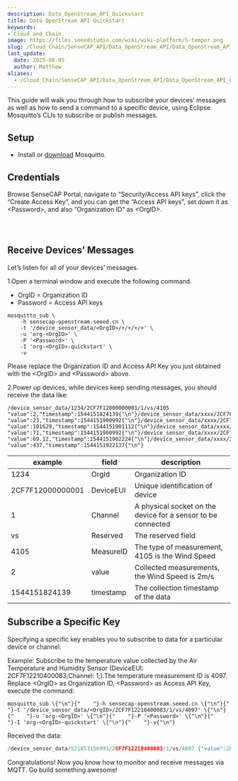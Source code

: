```yaml
---
description: Data_OpenStream_API_Quickstart
title: Data OpenStream API Quickstart
keywords:
- Cloud and Chain
image: https://files.seeedstudio.com/wiki/wiki-platform/S-tempor.png        
slug: /Cloud_Chain/SenseCAP_API/Data_OpenStream_API/Data_OpenStream_API_Quickstart
last_update:
  date: 2025-06-05
  author: Matthew
aliases:
  - /Cloud_Chain/SenseCAP_API/Data_OpenStream_API/Data_OpenStream_API_Quickstart
---
```



<div class="post-content">
<div class="summary">

This guide will walk you through how to subscribe your devices’ messages as well as how to send a command to a specific device, using Eclipse Mosquitto’s CLIs to subscribe or publish messages.

</div>
<div id="toc"></div>
<h2 id="setup" class="clickable-header top-level-header">Setup</h2>
<i class="icon-arrow-up back-to-top"></i>
<ul>
  <li>Install or <a href="https://mosquitto.org/download/">download</a> Mosquitto.</li>
</ul>
<h2 id="credentials" class="clickable-header top-level-header">Credentials</h2>
<i class="icon-arrow-up back-to-top"></i>Browse SenseCAP Portal, navigate to “Security/Access API keys”, click the “Create Access Key”, and you can get the “Access API keys”, set down it as &lt;Password&gt;, and also “Organization ID” as &lt;OrgID&gt;.
<figure><img class="docimage" src="https://sensecap-docs.seeed.cc/images/open_api/access_key_en.png" alt="" /></figure>
<figure><img class="docimage" src="https://sensecap-docs.seeed.cc/images/open_api/access_key_en_2.png" alt="" /></figure>
<figure><img class="docimage" src="https://sensecap-docs.seeed.cc/images/open_api/access_key_en_3.png" alt="" /></figure>
<h2 id="receive-devices-messages" class="clickable-header top-level-header">Receive Devices’ Messages</h2>
<i class="icon-arrow-up back-to-top"></i>Let’s listen for all of your devices’ messages.

1.Open a terminal window and execute the following command.
<ul>
  <li>OrgID = Organization ID</li>
  <li>Password = Access API keys</li>
</ul>
<div class="language-ruby highlighter-rouge">
<div class="highlight">
<pre class="highlight"><code><span class="n">mosquitto_sub</span> <span class="p">\</span>
    <span class="o">-</span><span class="n">h</span> <span class="n">sensecap</span><span class="o">-</span><span class="n">openstream</span><span class="p">.</span><span class="nf">seeed</span><span class="p">.</span><span class="nf">cn</span> <span class="p">\</span>
    <span class="o">-</span><span class="n">t</span> <span class="s1">'/device_sensor_data/&lt;OrgID&gt;/+/+/+/+'</span> <span class="p">\</span>
    <span class="o">-</span><span class="n">u</span> <span class="s1">'org-&lt;OrgID&gt;'</span> <span class="p">\</span>
    <span class="o">-</span><span class="no">P</span> <span class="s1">'&lt;Password&gt;'</span> <span class="p">\</span>
    <span class="o">-</span><span class="no">I</span> <span class="s1">'org-&lt;OrgID&gt;-quickstart'</span> <span class="p">\</span>
    <span class="o">-</span><span class="n">v</span>
</code></pre>
</div>
</div>
Please replace the Organization ID and Access API Key you just obtained with the &lt;OrgID&gt; and &lt;Password&gt; above.

2.Power up devices, while devices keep sending messages, you should receive the data like:
<div className="language-ruby highlighter-rouge">
  <div className="highlight">
    <pre className="highlight"><code><span className="sr">/device_sensor_data/</span><span className="mi">1234</span><span className="o">/</span><span className="mi">2</span><span className="no">CF7F12000000001</span><span className="o">/</span><span className="mi">1</span><span className="o">/</span><span className="n">vs</span><span className="o">/</span><span className="mi">4105</span> <span className="p" /><span className="s2">"value"</span><span className="p">:</span><span className="mi">2</span><span className="p">,</span><span className="s2">"timestamp"</span><span className="p">:</span><span className="mi">1544151824139</span><span className="p" />{"\n"}<span className="sr">/device_sensor_data/xxxx</span><span className="o">/</span><span className="mi">2</span><span className="no">CF7F12XXXXXXXXX</span><span className="o">/</span><span className="mi">1</span><span className="o">/</span><span className="n">vs</span><span className="o">/</span><span className="mi">4097</span> <span className="p" /><span className="s2">"value"</span><span className="p">:</span><span className="mi">23</span><span className="p">,</span><span className="s2">"timestamp"</span><span className="p">:</span><span className="mi">1544151900992</span><span className="p" />{"\n"}<span className="sr">/device_sensor_data/xxxx</span><span className="o">/</span><span className="mi">2</span><span className="no">CF7F12XXXXXXXXX</span><span className="o">/</span><span className="mi">1</span><span className="o">/</span><span className="n">vs</span><span className="o">/</span><span className="mi">4101</span> <span className="p" /><span className="s2">"value"</span><span className="p">:</span><span className="mi">101629</span><span className="p">,</span><span className="s2">"timestamp"</span><span className="p">:</span><span className="mi">1544151901112</span><span className="p" />{"\n"}<span className="sr">/device_sensor_data/xxxx</span><span className="o">/</span><span className="mi">2</span><span className="no">CF7F12XXXXXXXXX</span><span className="o">/</span><span className="mi">1</span><span className="o">/</span><span className="n">vs</span><span className="o">/</span><span className="mi">4098</span> <span className="p" /><span className="s2">"value"</span><span className="p">:</span><span className="mi">71</span><span className="p">,</span><span className="s2">"timestamp"</span><span className="p">:</span><span className="mi">1544151900992</span><span className="p" />{"\n"}<span className="sr">/device_sensor_data/xxxx</span><span className="o">/</span><span className="mi">2</span><span className="no">CF7F12XXXXXXXXX</span><span className="o">/</span><span className="mi">1</span><span className="o">/</span><span className="n">vs</span><span className="o">/</span><span className="mi">4099</span> <span className="p" /><span className="s2">"value"</span><span className="p">:</span><span className="mf">69.12</span><span className="p">,</span><span className="s2">"timestamp"</span><span className="p">:</span><span className="mi">1544151902224</span><span className="p" />{"\n"}<span className="sr">/device_sensor_data/xxxx</span><span className="o">/</span><span className="mi">2</span><span className="no">CF7F12XXXXXXXXX</span><span className="o">/</span><span className="mi">1</span><span className="o">/</span><span className="n">vs</span><span className="o">/</span><span className="mi">4100</span> <span className="p" /><span className="s2">"value"</span><span className="p">:</span><span className="mi">437</span><span className="p">,</span><span className="s2">"timestamp"</span><span className="p">:</span><span className="mi">1544151922137</span><span className="p" />{"\n"}</code></pre>
  </div>
</div>

<table>
<thead>
<tr>
<th>example</th>
<th>field</th>
<th>description</th>
</tr>
</thead>
<tbody>
<tr>
<td>1234</td>
<td>OrgId</td>
<td>Organization ID</td>
</tr>
<tr>
<td>2CF7F12000000001</td>
<td>DeviceEUI</td>
<td>Unique identification of device</td>
</tr>
<tr>
<td>1</td>
<td>Channel</td>
<td>A physical socket on the device for a sensor to be connected</td>
</tr>
<tr>
<td>vs</td>
<td>Reserved</td>
<td>The reserved field</td>
</tr>
<tr>
<td>4105</td>
<td>MeasureID</td>
<td>The type of measurement, 4105 is the Wind Speed</td>
</tr>
<tr>
<td>2</td>
<td>value</td>
<td>Collected measurements, the Wind Speed is 2m/s</td>
</tr>
<tr>
<td>1544151824139</td>
<td>timestamp</td>
<td>The collection timestamp of the data</td>
</tr>
</tbody>
</table>
<h2 id="subscribe-a-specific-key" class="clickable-header top-level-header">Subscribe a Specific Key</h2>
<i class="icon-arrow-up back-to-top"></i>Specifying a specific key enables you to subscribe to data for a particular device or channel.

Example:
Subscribe to the temperature value collected by the Air Temperature and Humidity Sensor (DeviceEUI: 2CF7F12210400083;Channel: 1;).The temperature measurement ID is 4097.
Replace &lt;OrgID&gt; as Organization ID, &lt;Password&gt; as Access API Key, execute the command:
<div className="language-ruby highlighter-rouge">
  <div className="highlight">
    <pre className="highlight"><code><span className="n">mosquitto_sub</span> <span className="p">\</span>{"\n"}{"    "}<span className="o">-</span><span className="n">h</span> <span className="n">sensecap</span><span className="o">-</span><span className="n">openstream</span><span className="p">.</span><span className="nf">seeed</span><span className="p">.</span><span className="nf">cn</span> <span className="p">\</span>{"\n"}{"    "}<span className="o">-</span><span className="n">t</span> <span className="s1">'/device_sensor_data/&lt;OrgID&gt;/2CF7F12210400083/1/vs/4097'</span> <span className="p">\</span>{"\n"}{"    "}<span className="o">-</span><span className="n">u</span> <span className="s1">'org-&lt;OrgID&gt;'</span> <span className="p">\</span>{"\n"}{"    "}<span className="o">-</span><span className="no">P</span> <span className="s1">'&lt;Password&gt;'</span> <span className="p">\</span>{"\n"}{"    "}<span className="o">-</span><span className="no">I</span> <span className="s1">'org-&lt;OrgID&gt;-quickstart'</span> <span className="p">\</span>{"\n"}{"    "}<span className="o">-</span><span className="n">v</span>{"\n"}</code></pre>
  </div>
</div>

Received the data:
```cpp
/device_sensor_data/521853156991/2CF7F12210400083/1/vs/4097 {"value":28,"timestamp":1561373812474}
```
Congratulations! Now you know how to monitor and receive messages via MQTT. Go build something awesome!


</div>
